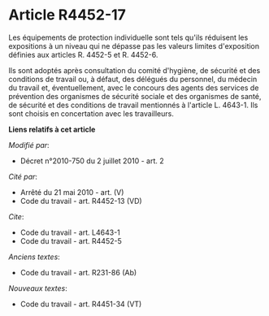 # Article R4452-17

Les équipements de protection individuelle sont tels qu'ils réduisent les expositions à un niveau qui ne dépasse pas les
valeurs limites d'exposition définies aux articles R. 4452-5 et R. 4452-6. 

Ils sont adoptés après consultation du comité d'hygiène, de sécurité et des conditions de travail ou, à défaut, des délégués
du personnel, du médecin du travail et, éventuellement, avec le concours des agents des services de prévention des organismes
de sécurité sociale et des organismes de santé, de sécurité et des conditions de travail mentionnés à l'article L. 4643-1.
Ils sont choisis en concertation avec les travailleurs.

**Liens relatifs à cet article**

_Modifié par_:

  - Décret n°2010-750 du 2 juillet 2010 - art. 2

_Cité par_:

  - Arrêté du 21 mai 2010 - art. (V)
  - Code du travail - art. R4452-13 (VD)

_Cite_:

  - Code du travail - art. L4643-1
  - Code du travail - art. R4452-5

_Anciens textes_:

  - Code du travail - art. R231-86 (Ab)

_Nouveaux textes_:

  - Code du travail - art. R4451-34 (VT)

